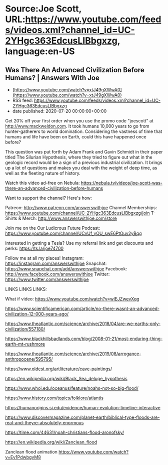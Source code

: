 # Source:Joe Scott, URL:https://www.youtube.com/feeds/videos.xml?channel_id=UC-2YHgc363EdcusLIBbgxzg, language:en-US

## Was There An Advanced Civilization Before Humans? | Answers With Joe
 - [https://www.youtube.com/watch?v=xtJ49gXWwA0](https://www.youtube.com/watch?v=xtJ49gXWwA0)
 - RSS feed: https://www.youtube.com/feeds/videos.xml?channel_id=UC-2YHgc363EdcusLIBbgxzg
 - date published: 2020-07-20 00:00:00+00:00

Get 20% off your first order when you use the promo code "joescott" at http://www.mackweldon.com.
It took humans 10,000 years to go from hunter-gatherers to world domination. Considering the vastness of time that humans and life have been on Earth, could this have happened once before?

This question was put forth by Adam Frank and Gavin Schmidt in their paper titled The Silurian Hypothesis, where they tried to figure out what in the geologic record would be a sign of a previous industrial civilization. It brings up a lot of questions and makes you deal with the weight of deep time, as well as the fleeting nature of history.

Watch this video ad-free on Nebula: https://nebula.tv/videos/joe-scott-was-there-an-advanced-civilization-before-humans


Want to support the channel? Here's how:

Patreon: http://www.patreon.com/answerswithjoe
Channel Memberships: https://www.youtube.com/channel/UC-2YHgc363EdcusLIBbgxzg/join
T-Shirts & Merch: http://www.answerswithjoe.com/store

Join me on the Our Ludicrous Future Podcast:
https://www.youtube.com/channel/UCvUf_yOU_swE6PtOuv2yBqg

Interested in getting a Tesla? Use my referral link and get discounts and perks:
https://ts.la/joe74700

Follow me at all my places!
Instagram: https://instagram.com/answerswithjoe
Snapchat: https://www.snapchat.com/add/answerswithjoe
Facebook: http://www.facebook.com/answerswithjoe
Twitter: https://www.twitter.com/answerswithjoe

LINKS LINKS LINKS:

What if video:
https://www.youtube.com/watch?v=wlEJZwevXqg

https://www.scientificamerican.com/article/no-there-wasnt-an-advanced-civilization-12-000-years-ago/

https://www.theatlantic.com/science/archive/2018/04/are-we-earths-only-civilization/557180/

https://www.blackhillsbadlands.com/blog/2008-01-21/most-enduring-thing-earth-mt-rushmore

https://www.theatlantic.com/science/archive/2019/08/arrogance-anthropocene/595795/

https://www.oldest.org/artliterature/cave-paintings/

https://en.wikipedia.org/wiki/Black_Sea_deluge_hypothesis

https://www.whoi.edu/oceanus/feature/noahs-not-so-big-flood/

https://www.history.com/topics/folklore/atlantis

https://humanorigins.si.edu/evidence/human-evolution-timeline-interactive

https://www.discovermagazine.com/planet-earth/biblical-type-floods-are-real-and-theyre-absolutely-enormous

https://time.com/44631/noah-christians-flood-aronofsky/

https://en.wikipedia.org/wiki/Zanclean_flood

Zanclean flood animation
https://www.youtube.com/watch?v=Ev1PdwbgvM8

